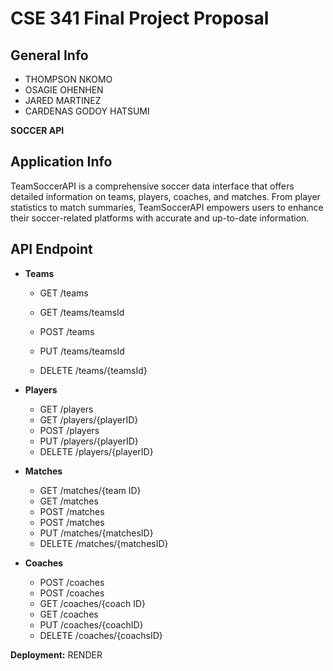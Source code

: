 # CSE 341 Final Project Proposal

## General Info
- THOMPSON NKOMO 
- OSAGIE OHENHEN
- JARED MARTINEZ
- CARDENAS GODOY HATSUMI

**SOCCER API**

## Application Info

TeamSoccerAPI is a comprehensive soccer data interface that offers detailed information on teams, players, coaches, and matches. From player statistics to match summaries, TeamSoccerAPI empowers users to enhance their soccer-related platforms with accurate and up-to-date information.



## API Endpoint

- **Teams**
  - GET /teams
  - GET /teams/teamsId
  - POST /teams
  - PUT /teams/teamsId
  
  - DELETE /teams/{teamsId}

- **Players**
  - GET /players
  - GET /players/{playerID}
  - POST /players
  - PUT /players/{playerID}
  - DELETE /players/{playerID}

- **Matches**
  - GET /matches/{team ID}
  - GET /matches
  - POST /matches
  - POST /matches
  - PUT /matches/{matchesID}
  - DELETE /matches/{matchesID}

- **Coaches**
  - POST /coaches
  - POST /coaches
  - GET /coaches/{coach ID}
  - GET /coaches
  - PUT /coaches/{coachID}
  - DELETE /coaches/{coachsID}

**Deployment:** RENDER

